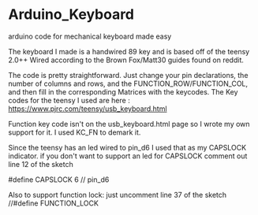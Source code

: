 # Arduino_Keyboard
arduino code for mechanical keyboard made easy

The keyboard I made is a handwired 89 key and is based off of the teensy 2.0++
Wired according to the Brown Fox/Matt30 guides found on reddit.

The code is pretty straightforward. 
Just change your pin declarations, the number of columns and rows, and the FUNCTION_ROW/FUNCTION_COL, and then fill in the corresponding Matrices with the keycodes.
The Key codes for the teensy I used are here :
https://www.pjrc.com/teensy/usb_keyboard.html

Function key code isn't on the usb_keyboard.html page so I wrote my own support for it. 
I used KC_FN to demark it.

Since the teensy has an led wired to pin_d6 I used that as my CAPSLOCK indicator. 
if you don't want to support an led for CAPSLOCK comment out line 12 of the sketch

#define CAPSLOCK 6 // pin_d6


Also to support function lock: just uncomment line 37 of the sketch
//#define FUNCTION_LOCK
